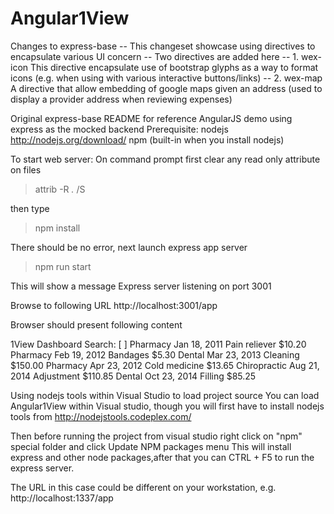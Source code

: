 ﻿# Angular1View
Changes to express-base
-- This changeset showcase using directives to encapsulate various UI concern
-- Two directives are added here
-- 1.   wex-icon   This directive encapsulate use of bootstrap glyphs as a way to format icons (e.g. when using with various interactive buttons/links)
-- 2.	wex-map		A directive that allow embedding of google maps given an address (used to display a provider address when reviewing expenses)


Original express-base README for reference
AngularJS demo using express as the mocked backend
Prerequisite:
	nodejs	http://nodejs.org/download/
	npm		(built-in when you install nodejs)


To start web server:
On command prompt first clear any read only attribute on files
> attrib -R *.* /S

then type
> npm install

There should be no error, next launch express app server
> npm run start

This will show a message
Express server listening on port 3001


Browse to following URL
http://localhost:3001/app

Browser should present following content

1View Dashboard
Search:  [        ]
Pharmacy Jan 18, 2011 Pain reliever $10.20
Pharmacy Feb 19, 2012 Bandages $5.30
Dental Mar 23, 2013 Cleaning $150.00
Pharmacy Apr 23, 2012 Cold medicine $13.65
Chiropractic Aug 21, 2014 Adjustment $110.85
Dental Oct 23, 2014 Filling $85.25





Using nodejs tools within Visual Studio to load project source
You can load Angular1View within Visual studio, though you will first have to install
nodejs tools from http://nodejstools.codeplex.com/

Then before running the project from visual studio right click on "npm" special folder and click
Update NPM packages menu
This will install express and other node packages,after that you can CTRL + F5 to run the express server.

The URL in this case could be different on your workstation, e.g. 
http://localhost:1337/app

